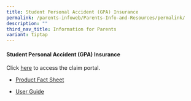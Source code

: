 ```yaml
---
title: Student Personal Accident (GPA) Insurance
permalink: /parents-infoweb/Parents-Info-and-Resources/permalink/
description: ""
third_nav_title: Information for Parents
variant: tiptap
---
```

<h4>Student Personal Accident (GPA) Insurance</h4>
<p>Click <a href="https://studentgpa.incomegroupins.com.sg/#/" rel="noopener noreferrer nofollow" target="_blank">here</a> to
access the claim portal.</p>
<ul data-tight="true" class="tight">
<li>
<p><a href="/files/MOE_Student_Product_Fact_Sheet.pdf" rel="noopener noreferrer nofollow" target="_blank">Product Fact Sheet</a>
</p>
</li>
<li>
<p><a href="/files/Student_GPA_User_Guide___Parent.pdf" rel="noopener noreferrer nofollow" target="_blank">User Guide</a>
</p>
</li>
</ul>
<p></p>